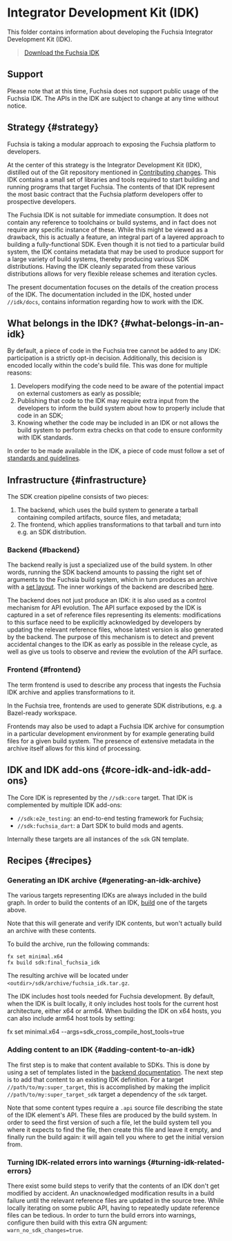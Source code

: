 # Integrator Development Kit (IDK)

This folder contains information about developing the Fuchsia Integrator Development Kit (IDK).

> [Download the Fuchsia IDK](download.md)

## Support

Please note that at this time, Fuchsia does not support public usage of
the Fuchsia IDK. The APIs in the IDK are subject to change at any time without notice.

## Strategy {#strategy}

Fuchsia is taking a modular approach to exposing the Fuchsia platform to developers.

At the center of this strategy is the Integrator Development Kit (IDK), distilled out
of the Git repository mentioned in [Contributing changes](/docs/development/source_code/contribute_changes.md).
This IDK contains a small set of libraries and tools required to start building
and running programs that target Fuchsia.
The contents of that IDK represent the most basic contract that the Fuchsia
platform developers offer to prospective developers.

The Fuchsia IDK is not suitable for immediate consumption.
It does not contain any reference to toolchains or build systems, and in fact
does not require any specific instance of these.
While this might be viewed as a drawback, this is actually a feature, an
integral part of a layered approach to building a fully-functional SDK.
Even though it is not tied to a particular build system, the IDK contains
metadata that may be used to produce support for a large variety of build
systems, thereby producing various SDK distributions.
Having the IDK cleanly separated from these various distributions allows
for very flexible release schemes and iteration cycles.

The present documentation focuses on the details of the creation process of the
IDK.
The documentation included in the IDK, hosted under `//idk/docs`, contains
information regarding how to work with the IDK.

## What belongs in the IDK? {#what-belongs-in-an-idk}

By default, a piece of code in the Fuchsia tree cannot be added to any IDK:
participation is a strictly opt-in decision. Additionally, this decision is
encoded locally within the code's build file. This was done for multiple
reasons:

1. Developers modifying the code need to be aware of the potential impact on
   external customers as early as possible;
1. Publishing that code to the IDK may require extra input from the developers to
   inform the build system about how to properly include that code in an SDK;
1. Knowing whether the code may be included in an IDK or not allows the build
   system to perform extra checks on that code to ensure conformity with IDK
   standards.

In order to be made available in the IDK, a piece of code must follow a set of
[standards and guidelines](standards.md).


## Infrastructure {#infrastructure}

The SDK creation pipeline consists of two pieces:

1. The backend, which uses the build system to generate a tarball containing
   compiled artifacts, source files, and metadata;
1. The frontend, which applies transformations to that tarball and turn into
   e.g. an SDK distribution.

### Backend {#backend}

The backend really is just a specialized use of the build system. In other
words, running the SDK backend amounts to passing the right set of arguments to
the Fuchsia build system, which in turn produces an archive with a
[set layout](layout.md).
The inner workings of the backend are described [here][backend].

The backend does not just produce an IDK: it is also used as a control mechanism
for API evolution. The API surface exposed by the IDK is captured in a set of
reference files representing its elements: modifications to this surface need to
be explicitly acknowledged by developers by updating the relevant reference
files, whose latest version is also generated by the backend. The purpose of
this mechanism is to detect and prevent accidental changes to the IDK as early
as possible in the release cycle, as well as give us tools to observe and review
the evolution of the API surface.

### Frontend {#frontend}

The term frontend is used to describe any process that ingests the Fuchsia IDK
archive and applies transformations to it.

In the Fuchsia tree, frontends are used to generate SDK distributions, e.g. a Bazel-ready
workspace.

Frontends may also be used to adapt a Fuchsia IDK archive for consumption in a
particular development environment by for example generating build files for a
given build system. The presence of extensive metadata in the archive itself
allows for this kind of processing.


## IDK and IDK add-ons {#core-idk-and-idk-add-ons}

The Core IDK is represented by the `//sdk:core` target.
That IDK is complemented by multiple IDK add-ons:

- `//sdk:e2e_testing`: an end-to-end testing framework for Fuchsia;
- `//sdk:fuchsia_dart`: a Dart SDK to build mods and agents.

Internally these targets are all instances of the `sdk` GN template.


## Recipes {#recipes}

### Generating an IDK archive {#generating-an-idk-archive}

The various targets representing IDKs are always included in the build graph.
In order to build the contents of an IDK, [build][fx-build-target] one of the
targets above.

Note that this will generate and verify IDK contents, but won't actually build
an archive with these contents.

To build the archive, run the following commands:

    fx set minimal.x64
    fx build sdk:final_fuchsia_idk

The resulting archive will be located under
`<outdir>/sdk/archive/fuchsia_idk.tar.gz`.

The IDK includes host tools needed for Fuchsia development. By default, when
the IDK is built locally, it only includes host tools for the current host
architecture, either x64 or arm64. When building the IDK on x64 hosts, you can
also include arm64 host tools by setting:

   fx set minimal.x64 --args=sdk_cross_compile_host_tools=true

### Adding content to an IDK {#adding-content-to-an-idk}

The first step is to make that content available to SDKs. This is done by using
a set of templates listed in the [backend documentation][backend].
The next step is to add that content to an existing IDK definition. For a target
`//path/to/my:super_target`, this is accomplished by making the implicit
`//path/to/my:super_target_sdk` target a dependency of the `sdk` target.

Note that some content types require a `.api` source file describing the state
of the IDK element's API.
These files are produced by the build system.
In order to seed the first version of such a file, let the build system tell you
where it expects to find the file, then create this file and leave it empty,
and finally run the build again: it will again tell you where to get the initial
version from.

### Turning IDK-related errors into warnings {#turning-idk-related-errors}

There exist some build steps to verify that the contents of an IDK don't get
modified by accident. An unacknowledged modification results in a build failure
until the relevant reference files are updated in the source tree.
While locally iterating on some public API, having to repeatedly update
reference files can be tedious. In order to turn the build errors into warnings,
configure then build with this extra GN argument: `warn_no_sdk_changes=true`.



[backend]: /build/sdk/README.md
[fx-config]: /docs/development/build/fx.md#configure-a-build
[fx-build-target]: /docs/development/build/fx.md#building-a-specific-target

